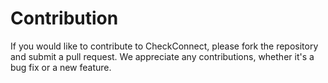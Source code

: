 # Contribution

If you would like to contribute to CheckConnect, please fork the repository and submit a pull request. We appreciate any contributions, whether it's a bug fix or a new feature.
